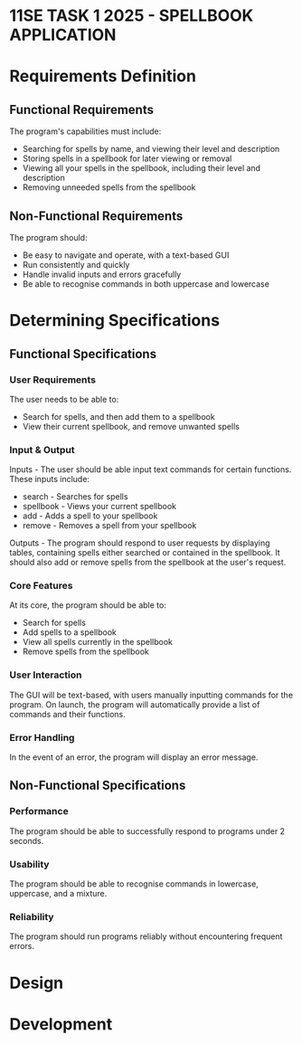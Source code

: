 # **11SE TASK 1 2025 - SPELLBOOK APPLICATION**

# Requirements Definition

## Functional Requirements
The program's capabilities must include:

- Searching for spells by name, and viewing their level and description
- Storing spells in a spellbook for later viewing or removal
- Viewing all your spells in the spellbook, including their level and description
- Removing unneeded spells from the spellbook

## Non-Functional Requirements
The program should:

- Be easy to navigate and operate, with a text-based GUI
- Run consistently and quickly
- Handle invalid inputs and errors gracefully
- Be able to recognise commands in both uppercase and lowercase

# Determining Specifications

## Functional Specifications

### User Requirements
The user needs to be able to:
- Search for spells, and then add them to a spellbook
- View their current spellbook, and remove unwanted spells

### Input & Output
Inputs - The user should be able input text commands for certain functions. These inputs include:

- search - Searches for spells
- spellbook - Views your current spellbook
- add - Adds a spell to your spellbook
- remove - Removes a spell from your spellbook

Outputs - The program should respond to user requests by displaying tables, containing spells either searched or contained in the spellbook. It should also add or remove spells from the spellbook at the user's request.

### Core Features

At its core, the program should be able to:

- Search for spells
- Add spells to a spellbook
- View all spells currently in the spellbook
- Remove spells from the spellbook

### User Interaction

The GUI will be text-based, with users manually inputting commands for the program. On launch, the program will automatically provide a list of commands and their functions.

### Error Handling

In the event of an error, the program will display an error message.

## Non-Functional Specifications

### Performance
The program should be able to successfully respond to programs under 2 seconds.

### Usability
The program should be able to recognise commands in lowercase, uppercase, and a mixture.

### Reliability
The program should run programs reliably without encountering frequent errors.

# Design

# Development